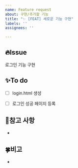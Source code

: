```yaml
---
name: Feature request
about: 구현/추가할 기능
title: "✨ [FEAT] 새로운 기능 구현"
labels: ''
assignees: ''

---
```


## 🔥Issue
로그인 기능 구현 

## ✨To do 
- [ ] login.html 생성
- [ ] 로그인 성공 페이지 등록


## 📝참고 사항
-

## 🍀비고 
-

